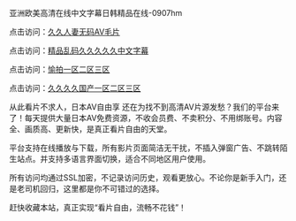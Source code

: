 亚洲欧美高清在线中文字幕日韩精品在线-0907hm

点击访问：<a href="https://heiliaoow5kzm.pages.dev">久久人妻无码AⅤ毛片</a>

点击访问：<a href="https://heiliaowzu4ur.pages.dev">精品乱码久久久久久中文字幕</a>

点击访问：<a href="https://heiliao2dmwwy.pages.dev">愉拍一区二区三区</a>

点击访问：<a href="https://heiliaoxqkkct.pages.dev">久久久久国产一区二区三区</a>

从此看片不求人，日本AV自由享
还在为找不到高清AV片源发愁？我们的平台来了！每天提供大量日本AV免费资源，不收会员费、不卖积分、不用绑账号。内容全、画质高、更新快，是真正看片自由的天堂。

平台支持在线播放与下载，所有影片页面简洁无干扰，不插入弹窗广告、不跳转陌生站点。并支持多语言界面切换，适合不同地区用户使用。

所有访问均通过SSL加密，不记录访问历史，观看更放心。不论你是新手入门，还是老司机回归，这里都是你不可错过的选择。

赶快收藏本站，真正实现“看片自由，流畅不花钱”！

<span style="display:none;">[Canonical link](https://github.com/hh54053/54305 ）</span>
